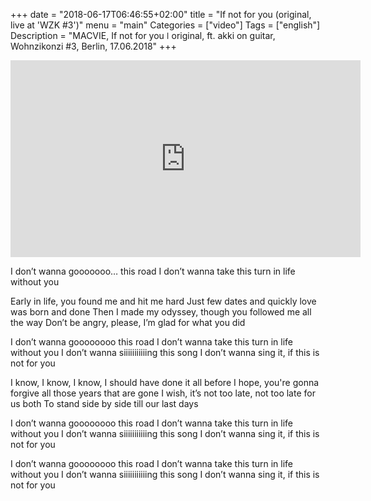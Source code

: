 +++
date = "2018-06-17T06:46:55+02:00"
title = "If not for you (original, live at 'WZK #3')"
menu = "main"
Categories = ["video"]
Tags = ["english"]
Description = "MACVIE, If not for you  ǀ  original, ft. akki on guitar, Wohnzikonzi #3, Berlin, 17.06.2018"
+++


<iframe width="560" height="315" src="https://www.youtube.com/embed/Q5VxnLvQR6k?rel=0" frameborder="0" allow="accelerometer; autoplay; encrypted-media; gyroscope; picture-in-picture" allowfullscreen></iframe>


I don’t wanna gooooooo… this road
I don’t wanna take this turn in life without you

Early in life, you found me and hit me hard
Just few dates and quickly love was born and done
Then I made my odyssey, though you followed me all the way
Don’t be angry, please, I’m glad for what you did

I don’t wanna goooooooo this road
I don’t wanna take this turn in life without you
I don’t wanna siiiiiiiiiiing this song
I don’t wanna sing it, if this is not for you

I know, I know, I know, I should have done it all before
I hope, you're gonna forgive all those years that are gone
I wish, it’s not too late, not too late for us both
To stand side by side till our last days

I don’t wanna goooooooo this road
I don’t wanna take this turn in life without you
I don’t wanna siiiiiiiiiiing this song
I don’t wanna sing it, if this is not for you

I don’t wanna goooooooo this road
I don’t wanna take this turn in life without you
I don’t wanna siiiiiiiiiiing this song
I don’t wanna sing it, if this is not for you
